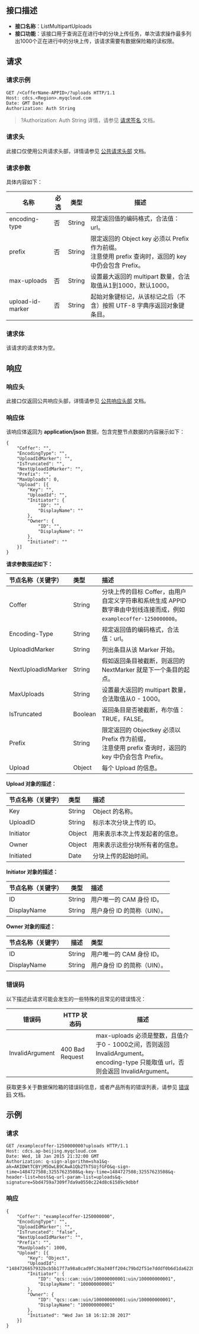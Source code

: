 ## 接口描述
- **接口名称**：ListMultipartUploads 
- **接口功能**：该接口用于查询正在进行中的分块上传任务，单次请求操作最多列出1000个正在进行中的分块上传，该请求需要有数据保险箱的读权限。

## 请求
### 请求示例

```shell
GET /<CofferName-APPID>/?uploads HTTP/1.1
Host: cdcs.<Region>.myqcloud.com
Date: GMT Date
Authorization: Auth String
```

>?Authorization: Auth String 详情，请参见 [请求签名](https://cloud.tencent.com/document/product/1232/44619) 文档。

### 请求头

此接口仅使用公共请求头部，详情请参见 [公共请求头部](https://cloud.tencent.com/document/product/1232/44617) 文档。

### 请求参数

具体内容如下：

| 名称               | 必选   | 类型     |描述                                       | 
| ---------------- | ---------------------------------------- | ------ | ---- |
| encoding-type    | 否    |String |规定返回值的编码格式，合法值：url。                               |  
| prefix           | 否    |String | 限定返回的 Object key 必须以 Prefix 作为前缀。</br>注意使用 prefix 查询时，返回的 key 中仍会包含 Prefix。 | 
| max-uploads      | 否    |String | 设置最大返回的 multipart 数量，合法取值从1到1000，默认1000。                       | 
| upload-id-marker       | 否    |String |起始对象键标记，从该标记之后（不含）按照 UTF-8 字典序返回对象键条目。 |  

### 请求体
该请求的请求体为空。

## 响应

### 响应头
此接口仅返回公共响应头部，详情请参见 [公共响应头部](https://cloud.tencent.com/document/product/1232/44618) 文档。

### 响应体
该响应体返回为 **application/json** 数据，包含完整节点数据的内容展示如下：

```shell
{
	"Coffer": "",
	"EncodingType": "",
	"UploadIdMarker": "",
	"IsTruncated": "",
	"NextUploadIdMarker": "",
	"Prefix": "",
	"MaxUploads": 0,
	"Upload": [{
		"Key": "",
		"UploadId": "",
		"Initiator": {
			"ID": "",
			"DisplayName": ""
		},
		"Owner": {
			"ID": "",
			"DisplayName": ""
		},
		"Initiated": ""
	}]
}
```

**请求参数描述如下：**

|节点名称（关键字）|类型|描述|
|:---|:--|:--|
| Coffer |String |分块上传的目标 Coffer，由用户自定义字符串和系统生成 APPID 数字串由中划线连接而成，例如`examplecoffer-1250000000`。|  
| Encoding-Type |  String |规定返回值的编码格式，合法值：url。 |  
| UploadIdMarker |   String |列出条目从该 Marker 开始。 | 
| NextUploadIdMarker |  String |假如返回条目被截断，则返回的 NextMarker 就是下一个条目的起点。 | 
| MaxUploads | String |设置最大返回的 multipart 数量，合法取值从0 - 1000。 |  
| IsTruncated | Boolean |返回条目是否被截断，布尔值：TRUE，FALSE。 |  
| Prefix | String |限定返回的 Objectkey 必须以 Prefix 作为前缀，</br>注意使用 prefix 查询时，返回的 key 中仍会包含 Prefix。 |  
| Upload |Object | 每个 Upload 的信息。 |  

**Upload 对象的描述：**

|节点名称（关键字）|类型|描述|
|:---|:--|:--|
| Key |    String |Object 的名称。 | 
| UploadID | String | 标示本次分块上传的 ID。 | 
| Initiator |   Object |用来表示本次上传发起者的信息。 |
| Owner |  Object |用来表示这些分块所有者的信息。 | 
| Initiated |  Date | 分块上传的起始时间。 |  

**Initiator 对象的描述：**

| 节点名称（关键字）          |类型        |描述                                    | 
| ------------ |  --------- |:--|
| ID |  String  |用户唯一的 CAM 身份 ID。 |
| DisplayName | String  |用户身份 ID 的简称（UIN）。 | 

**Owner 对象的描述：**

| 节点名称（关键字）          |描述                                    | 类型        |
| ------------ |--------- |:--|
| ID | String    |用户唯一的 CAM 身份 ID。  | 
| DisplayName | String  |用户身份 ID 的简称（UIN）。 | 

### 错误码
以下描述此请求可能会发生的一些特殊的且常见的错误情况：

| 错误码             | HTTP 状态码         |描述                    | 
| ------------- | ------------------------------------ | ------------- |
| InvalidArgument | 400 Bad Request |max-uploads 必须是整数，且值介于0 - 1000之间，否则返回 InvalidArgument。<br>encoding-type 只能取值 url，否则会返回 InvalidArgument。 | 

获取更多关于数据保险箱的错误码信息，或者产品所有的错误列表，请参见 [错误码](https://cloud.tencent.com/document/product/1232/44620) 文档。

## 示例

### 请求

```shell
GET /examplecoffer-1250000000?uploads HTTP/1.1
Host: cdcs.ap-beijing.myqcloud.com
Date: Wed, 18 Jan 2015 21:32:00 GMT
Authorization: q-sign-algorithm=sha1&q-ak=AKIDWtTCBYjM5OwLB9CAwA1Qb2ThTSUjfGFO&q-sign-time=1484727508;32557623508&q-key-time=1484727508;32557623508&q-header-list=host&q-url-param-list=uploads&q-signature=5bd4759a7309f7da9a0550c224d8c61589c9dbbf
```

### 响应

```shell
{
	"Coffer": "examplecoffer-1250000000",
	"EncodingType": "",
	"UploadIdMarker": "",
	"IsTruncated": "false",
	"NextUploadIdMarker": "",
	"Prefix": "",
	"MaxUploads": 1000,
	"Upload": [{
		"Key": "Object",
		"UploadId": "1484726657932bcb5b17f7a98a8cad9fc36a340ff204c79bd2f51e7dddf0b6d1da6220520c",
		"Initiator": {
			"ID": "qcs::cam::uin/100000000001:uin/100000000001",
			"DisplayName": "100000000001"
		},
		"Owner": {
			"ID": "qcs::cam::uin/100000000001:uin/100000000001",
			"DisplayName": "100000000001"
		},
		"Initiated": "Wed Jan 18 16:12:38 2017"
	}]
}
```
